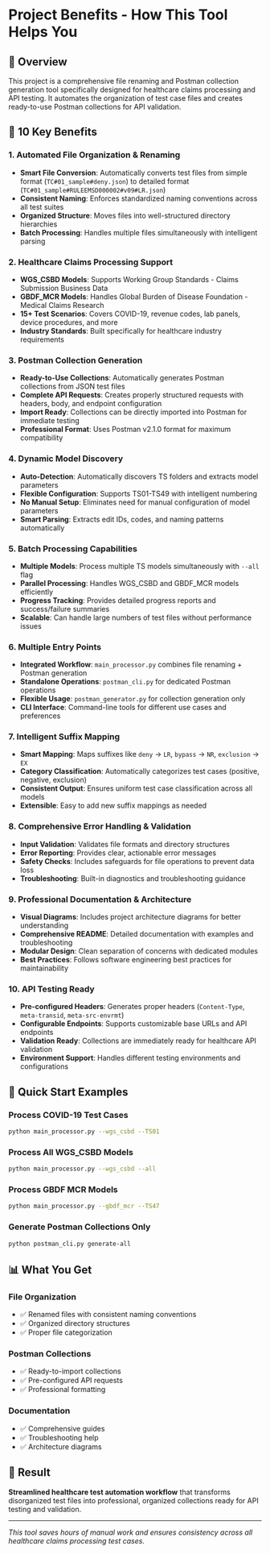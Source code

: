 # Project Benefits - How This Tool Helps You

## 🎯 Overview
This project is a comprehensive file renaming and Postman collection generation tool specifically designed for healthcare claims processing and API testing. It automates the organization of test case files and creates ready-to-use Postman collections for API validation.

## 🚀 10 Key Benefits

### 1. **Automated File Organization & Renaming**
- **Smart File Conversion**: Automatically converts test files from simple format (`TC#01_sample#deny.json`) to detailed format (`TC#01_sample#RULEEMSD000002#v09#LR.json`)
- **Consistent Naming**: Enforces standardized naming conventions across all test suites
- **Organized Structure**: Moves files into well-structured directory hierarchies
- **Batch Processing**: Handles multiple files simultaneously with intelligent parsing

### 2. **Healthcare Claims Processing Support**
- **WGS_CSBD Models**: Supports Working Group Standards - Claims Submission Business Data
- **GBDF_MCR Models**: Handles Global Burden of Disease Foundation - Medical Claims Research
- **15+ Test Scenarios**: Covers COVID-19, revenue codes, lab panels, device procedures, and more
- **Industry Standards**: Built specifically for healthcare industry requirements

### 3. **Postman Collection Generation**
- **Ready-to-Use Collections**: Automatically generates Postman collections from JSON test files
- **Complete API Requests**: Creates properly structured requests with headers, body, and endpoint configuration
- **Import Ready**: Collections can be directly imported into Postman for immediate testing
- **Professional Format**: Uses Postman v2.1.0 format for maximum compatibility

### 4. **Dynamic Model Discovery**
- **Auto-Detection**: Automatically discovers TS folders and extracts model parameters
- **Flexible Configuration**: Supports TS01-TS49 with intelligent numbering
- **No Manual Setup**: Eliminates need for manual configuration of model parameters
- **Smart Parsing**: Extracts edit IDs, codes, and naming patterns automatically

### 5. **Batch Processing Capabilities**
- **Multiple Models**: Process multiple TS models simultaneously with `--all` flag
- **Parallel Processing**: Handles WGS_CSBD and GBDF_MCR models efficiently
- **Progress Tracking**: Provides detailed progress reports and success/failure summaries
- **Scalable**: Can handle large numbers of test files without performance issues

### 6. **Multiple Entry Points**
- **Integrated Workflow**: `main_processor.py` combines file renaming + Postman generation
- **Standalone Operations**: `postman_cli.py` for dedicated Postman operations
- **Flexible Usage**: `postman_generator.py` for collection generation only
- **CLI Interface**: Command-line tools for different use cases and preferences

### 7. **Intelligent Suffix Mapping**
- **Smart Mapping**: Maps suffixes like `deny` → `LR`, `bypass` → `NR`, `exclusion` → `EX`
- **Category Classification**: Automatically categorizes test cases (positive, negative, exclusion)
- **Consistent Output**: Ensures uniform test case classification across all models
- **Extensible**: Easy to add new suffix mappings as needed

### 8. **Comprehensive Error Handling & Validation**
- **Input Validation**: Validates file formats and directory structures
- **Error Reporting**: Provides clear, actionable error messages
- **Safety Checks**: Includes safeguards for file operations to prevent data loss
- **Troubleshooting**: Built-in diagnostics and troubleshooting guidance

### 9. **Professional Documentation & Architecture**
- **Visual Diagrams**: Includes project architecture diagrams for better understanding
- **Comprehensive README**: Detailed documentation with examples and troubleshooting
- **Modular Design**: Clean separation of concerns with dedicated modules
- **Best Practices**: Follows software engineering best practices for maintainability

### 10. **API Testing Ready**
- **Pre-configured Headers**: Generates proper headers (`Content-Type`, `meta-transid`, `meta-src-envrmt`)
- **Configurable Endpoints**: Supports customizable base URLs and API endpoints
- **Validation Ready**: Collections are immediately ready for healthcare API validation
- **Environment Support**: Handles different testing environments and configurations

## 🎯 Quick Start Examples

### Process COVID-19 Test Cases
```bash
python main_processor.py --wgs_csbd --TS01
```

### Process All WGS_CSBD Models
```bash
python main_processor.py --wgs_csbd --all
```

### Process GBDF MCR Models
```bash
python main_processor.py --gbdf_mcr --TS47
```

### Generate Postman Collections Only
```bash
python postman_cli.py generate-all
```

## 📊 What You Get

### File Organization
- ✅ Renamed files with consistent naming conventions
- ✅ Organized directory structures
- ✅ Proper file categorization

### Postman Collections
- ✅ Ready-to-import collections
- ✅ Pre-configured API requests
- ✅ Professional formatting

### Documentation
- ✅ Comprehensive guides
- ✅ Troubleshooting help
- ✅ Architecture diagrams

## 🎉 Result
**Streamlined healthcare test automation workflow** that transforms disorganized test files into professional, organized collections ready for API testing and validation.

---

*This tool saves hours of manual work and ensures consistency across all healthcare claims processing test cases.*
